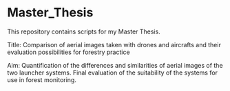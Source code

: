 # Master_Thesis
This repository contains scripts for my Master Thesis.

Title: Comparison of aerial images taken with drones and aircrafts and their evaluation possibilities for forestry practice

Aim: Quantification of the differences and similarities of aerial images of the two launcher systems. Final evaluation of the suitability of the systems for use in forest monitoring.

